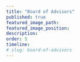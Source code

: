 ```yaml
---
title: "Board of Advisors"
published: true
featured_image_path:
featured_image_position:
description:
order: 5
timeline:
# slug: board-of-advisors
---
```

